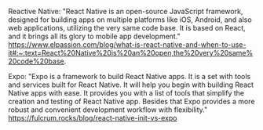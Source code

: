 Reactive Native: "React Native is an open-source JavaScript framework, designed for building apps on multiple platforms like iOS, Android, and also web applications, utilizing the very same code base. It is based on React, and it brings all its glory to mobile app development."
https://www.elpassion.com/blog/what-is-react-native-and-when-to-use-it#:~:text=React%20Native%20is%20an%20open,the%20very%20same%20code%20base.

Expo: "Expo is a framework to build React Native apps. It is a set with tools and services built for React Native. It will help you begin with building React Native apps with ease. It provides you with a list of tools that simplify the creation and testing of React Native app. Besides that Expo provides a more robust and convenient development workflow with flexibility."
https://fulcrum.rocks/blog/react-native-init-vs-expo
